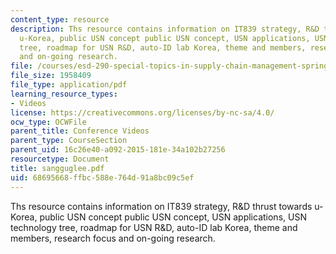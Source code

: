 ```yaml
---
content_type: resource
description: Ths resource contains information on IT839 strategy, R&D thrust towards
  u-Korea, public USN concept public USN concept, USN applications, USN technology
  tree, roadmap for USN R&D, auto-ID lab Korea, theme and members, research focus
  and on-going research.
file: /courses/esd-290-special-topics-in-supply-chain-management-spring-2005/68695668ffbc588e764d91a8bc09c5ef_sangguglee.pdf
file_size: 1958409
file_type: application/pdf
learning_resource_types:
- Videos
license: https://creativecommons.org/licenses/by-nc-sa/4.0/
ocw_type: OCWFile
parent_title: Conference Videos
parent_type: CourseSection
parent_uid: 16c26e40-a092-2015-181e-34a102b27256
resourcetype: Document
title: sangguglee.pdf
uid: 68695668-ffbc-588e-764d-91a8bc09c5ef
---
```

Ths resource contains information on IT839 strategy, R&D thrust towards u-Korea, public USN concept public USN concept, USN applications, USN technology tree, roadmap for USN R&D, auto-ID lab Korea, theme and members, research focus and on-going research.